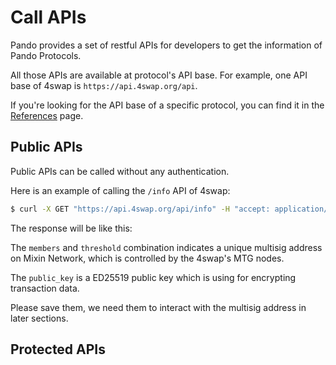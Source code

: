 # Call APIs

Pando provides a set of restful APIs for developers to get the information of Pando Protocols.  

All those APIs are available at protocol's API base. For example, one API base of 4swap is `https://api.4swap.org/api`. 

If you're looking for the API base of a specific protocol, you can find it in the [References](/references/overview#api-base) page.

## Public APIs

Public APIs can be called without any authentication.

Here is an example of calling the `/info` API of 4swap:

```bash
$ curl -X GET "https://api.4swap.org/api/info" -H "accept: application/json"
```

The response will be like this:

<!--@include: ../parts/responses/4swap-info.md-->

The `members` and `threshold` combination indicates a unique multisig address on Mixin Network, which is controlled by the 4swap's MTG nodes.

The `public_key` is a ED25519 public key which is using for encrypting transaction data.

Please save them, we need them to interact with the multisig address in later sections.

## Protected APIs

<!--@include: ../parts/auth.md-->
